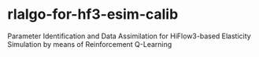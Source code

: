 # rlalgo-for-hf3-esim-calib
Parameter Identification and Data Assimilation for HiFlow3-based Elasticity Simulation by means of Reinforcement Q-Learning
